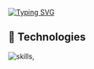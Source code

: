 [![Typing SVG](https://readme-typing-svg.demolab.com?font=Playfair+Display&size=25&duration=4000&pause=100&color=790EF7&center=%E7%9C%9F%E7%9A%84&vCenter=%E9%94%99%E8%AF%AF%E7%9A%84&repeat=%E7%9C%9F%E7%9A%84&random=%E9%94%99%E8%AF%AF%E7%9A%84&width=435&lines=Hello%2C+I'm+David;welcome+to+my+channel;I'm+a+full-stack+developer)](https://git.io/typing-svg)

## 🔧 Technologies

![skills](https://skillicons.dev/icons?i=html,css,js,ts,react,java,spring,py,django,mysql,docker,git,materialui,jenkins,aws,idea,vscode&theme=light),

